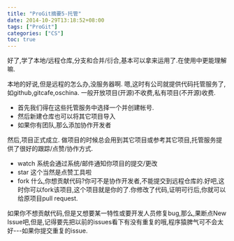 ```yaml
---
title: "ProGit摘要5-托管"
date: 2014-10-29T13:18:52+08:00
tags: ["ProGit"]
categories: ["CS"]
toc: true
---
```


好了,学了本地/远程仓库,分支和合并/衍合,基本可以拿来运用了.在使用中更能理解嘛.

本地的好说,但是远程的怎么办,没服务器啊. 嗯,这时有公司就提供代码托管服务了,如github,gitcafe,oschina. 一般开放项目(开源)不收费,私有项目(不开源)收费.

* 首先我们得在这些托管服务中选择一个并创建帐号.
* 然后新建仓库也可以将其它项目导入
* 如果你有团队,那么添加协作开发者

然后,项目正式成立.
做项目的时候总会用到其它项目或参考其它项目,托管服务提供了很好的跟踪/点赞/协作方式.

* watch
系统会通过系统/邮件通知你项目的提交/更改
* star
这个当然是点赞工具啦
* fork
什么,你想贡献代码?你可不是协作开发者,不能提交到远程仓库的.好吧,这时你可以fork该项目,这个项目就是你的了.你修改了代码,证明可行后,你就可以给原项目pull request.

如果你不想贡献代码,但是又想要某一特性或要开发人员修复bug,那么,果断点New Issue吧,但是,记得要先把以前的issues看下有没有重复的哦,程序猿脾气可不会太好---如果你提交重复的issue.